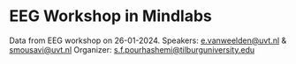 # EEG Workshop in Mindlabs
Data from EEG workshop on 26-01-2024.
Speakers: e.vanweelden@uvt.nl & smousavi@uvt.nl​
Organizer: s.f.pourhashemi@tilburguniversity.edu
